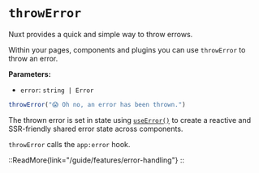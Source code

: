 # `throwError`

Nuxt provides a quick and simple way to throw errows.

Within your pages, components and plugins you can use `throwError` to throw an error.

**Parameters:**

- `error`: `string | Error`

```js
throwError("😱 Oh no, an error has been thrown.")
```

The thrown error is set in state using [`useError()`](/api/composables/useError) to create a reactive and SSR-friendly shared error state across components.

`throwError` calls the `app:error` hook.

::ReadMore{link="/guide/features/error-handling"}
::
